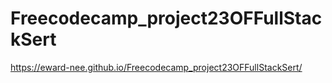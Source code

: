 # Freecodecamp_project23OFFullStackSert

https://eward-nee.github.io/Freecodecamp_project23OFFullStackSert/
